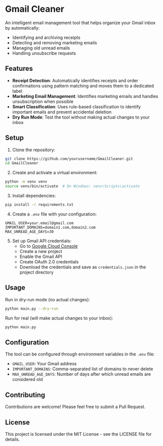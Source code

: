 # Gmail Cleaner

An intelligent email management tool that helps organize your Gmail inbox by automatically:

- Identifying and archiving receipts
- Detecting and removing marketing emails
- Managing old unread emails
- Handling unsubscribe requests

## Features

- **Receipt Detection**: Automatically identifies receipts and order confirmations using pattern matching and moves them to a dedicated label
- **Marketing Email Management**: Identifies marketing emails and handles unsubscription when possible
- **Smart Classification**: Uses rule-based classification to identify important emails and prevent accidental deletion
- **Dry Run Mode**: Test the tool without making actual changes to your inbox

## Setup

1. Clone the repository:

```bash
git clone https://github.com/yourusername/GmailCleaner.git
cd GmailCleaner
```

2. Create and activate a virtual environment:

```bash
python -m venv venv
source venv/bin/activate  # On Windows: venv\Scripts\activate
```

3. Install dependencies:

```bash
pip install -r requirements.txt
```

4. Create a `.env` file with your configuration:

```
GMAIL_USER=your.email@gmail.com
IMPORTANT_DOMAINS=domain1.com,domain2.com
MAX_UNREAD_AGE_DAYS=30
```

5. Set up Gmail API credentials:
   - Go to [Google Cloud Console](https://console.cloud.google.com)
   - Create a new project
   - Enable the Gmail API
   - Create OAuth 2.0 credentials
   - Download the credentials and save as `credentials.json` in the project directory

## Usage

Run in dry-run mode (no actual changes):

```bash
python main.py --dry-run
```

Run for real (will make actual changes to your inbox):

```bash
python main.py
```

## Configuration

The tool can be configured through environment variables in the `.env` file:

- `GMAIL_USER`: Your Gmail address
- `IMPORTANT_DOMAINS`: Comma-separated list of domains to never delete
- `MAX_UNREAD_AGE_DAYS`: Number of days after which unread emails are considered old

## Contributing

Contributions are welcome! Please feel free to submit a Pull Request.

## License

This project is licensed under the MIT License - see the LICENSE file for details.
